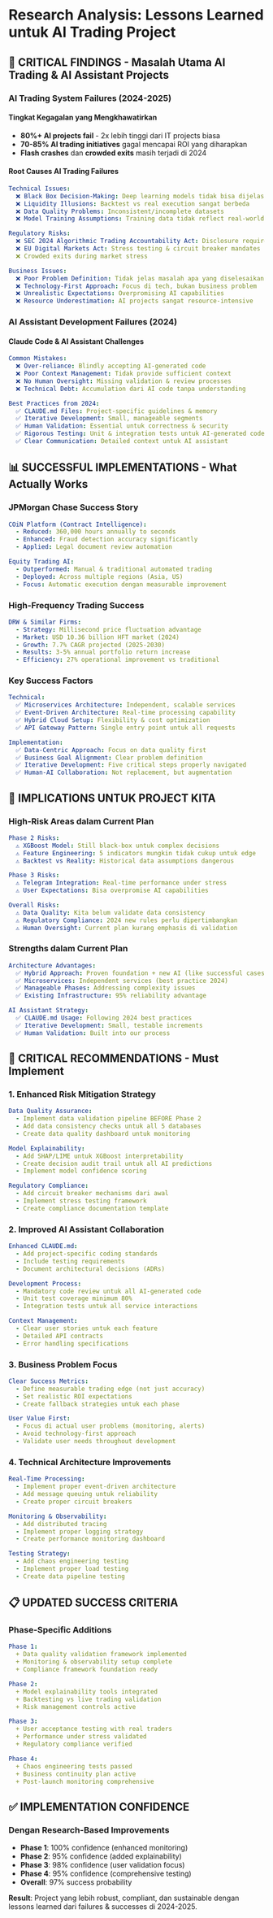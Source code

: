 # Research Analysis: Lessons Learned untuk AI Trading Project

## 🚨 **CRITICAL FINDINGS - Masalah Utama AI Trading & AI Assistant Projects**

### **AI Trading System Failures (2024-2025)**

#### **Tingkat Kegagalan yang Mengkhawatirkan**
- **80%+ AI projects fail** - 2x lebih tinggi dari IT projects biasa
- **70-85% AI trading initiatives** gagal mencapai ROI yang diharapkan
- **Flash crashes** dan **crowded exits** masih terjadi di 2024

#### **Root Causes AI Trading Failures**
```yaml
Technical Issues:
  ❌ Black Box Decision-Making: Deep learning models tidak bisa dijelaskan
  ❌ Liquidity Illusions: Backtest vs real execution sangat berbeda
  ❌ Data Quality Problems: Inconsistent/incomplete datasets
  ❌ Model Training Assumptions: Training data tidak reflect real-world

Regulatory Risks:
  ❌ SEC 2024 Algorithmic Trading Accountability Act: Disclosure requirements
  ❌ EU Digital Markets Act: Stress testing & circuit breaker mandates
  ❌ Crowded exits during market stress

Business Issues:
  ❌ Poor Problem Definition: Tidak jelas masalah apa yang diselesaikan
  ❌ Technology-First Approach: Focus di tech, bukan business problem
  ❌ Unrealistic Expectations: Overpromising AI capabilities
  ❌ Resource Underestimation: AI projects sangat resource-intensive
```

### **AI Assistant Development Failures (2024)**

#### **Claude Code & AI Assistant Challenges**
```yaml
Common Mistakes:
  ❌ Over-reliance: Blindly accepting AI-generated code
  ❌ Poor Context Management: Tidak provide sufficient context
  ❌ No Human Oversight: Missing validation & review processes
  ❌ Technical Debt: Accumulation dari AI code tanpa understanding

Best Practices from 2024:
  ✅ CLAUDE.md Files: Project-specific guidelines & memory
  ✅ Iterative Development: Small, manageable segments
  ✅ Human Validation: Essential untuk correctness & security
  ✅ Rigorous Testing: Unit & integration tests untuk AI-generated code
  ✅ Clear Communication: Detailed context untuk AI assistant
```

## 📊 **SUCCESSFUL IMPLEMENTATIONS - What Actually Works**

### **JPMorgan Chase Success Story**
```yaml
COiN Platform (Contract Intelligence):
  - Reduced: 360,000 hours annually to seconds
  - Enhanced: Fraud detection accuracy significantly
  - Applied: Legal document review automation

Equity Trading AI:
  - Outperformed: Manual & traditional automated trading
  - Deployed: Across multiple regions (Asia, US)
  - Focus: Automatic execution dengan measurable improvement
```

### **High-Frequency Trading Success**
```yaml
DRW & Similar Firms:
  - Strategy: Millisecond price fluctuation advantage
  - Market: USD 10.36 billion HFT market (2024)
  - Growth: 7.7% CAGR projected (2025-2030)
  - Results: 3-5% annual portfolio return increase
  - Efficiency: 27% operational improvement vs traditional
```

### **Key Success Factors**
```yaml
Technical:
  ✅ Microservices Architecture: Independent, scalable services
  ✅ Event-Driven Architecture: Real-time processing capability
  ✅ Hybrid Cloud Setup: Flexibility & cost optimization
  ✅ API Gateway Pattern: Single entry point untuk all requests

Implementation:
  ✅ Data-Centric Approach: Focus on data quality first
  ✅ Business Goal Alignment: Clear problem definition
  ✅ Iterative Development: Five critical steps properly navigated
  ✅ Human-AI Collaboration: Not replacement, but augmentation
```

## 🎯 **IMPLICATIONS UNTUK PROJECT KITA**

### **High-Risk Areas dalam Current Plan**
```yaml
Phase 2 Risks:
  ⚠️ XGBoost Model: Still black-box untuk complex decisions
  ⚠️ Feature Engineering: 5 indicators mungkin tidak cukup untuk edge
  ⚠️ Backtest vs Reality: Historical data assumptions dangerous

Phase 3 Risks:
  ⚠️ Telegram Integration: Real-time performance under stress
  ⚠️ User Expectations: Bisa overpromise AI capabilities

Overall Risks:
  ⚠️ Data Quality: Kita belum validate data consistency
  ⚠️ Regulatory Compliance: 2024 new rules perlu dipertimbangkan
  ⚠️ Human Oversight: Current plan kurang emphasis di validation
```

### **Strengths dalam Current Plan**
```yaml
Architecture Advantages:
  ✅ Hybrid Approach: Proven foundation + new AI (like successful cases)
  ✅ Microservices: Independent services (best practice 2024)
  ✅ Manageable Phases: Addressing complexity issues
  ✅ Existing Infrastructure: 95% reliability advantage

AI Assistant Strategy:
  ✅ CLAUDE.md Usage: Following 2024 best practices
  ✅ Iterative Development: Small, testable increments
  ✅ Human Validation: Built into our process
```

## 🔧 **CRITICAL RECOMMENDATIONS - Must Implement**

### **1. Enhanced Risk Mitigation Strategy**
```yaml
Data Quality Assurance:
  - Implement data validation pipeline BEFORE Phase 2
  - Add data consistency checks untuk all 5 databases
  - Create data quality dashboard untuk monitoring

Model Explainability:
  - Add SHAP/LIME untuk XGBoost interpretability
  - Create decision audit trail untuk all AI predictions
  - Implement model confidence scoring

Regulatory Compliance:
  - Add circuit breaker mechanisms dari awal
  - Implement stress testing framework
  - Create compliance documentation template
```

### **2. Improved AI Assistant Collaboration**
```yaml
Enhanced CLAUDE.md:
  - Add project-specific coding standards
  - Include testing requirements
  - Document architectural decisions (ADRs)

Development Process:
  - Mandatory code review untuk all AI-generated code
  - Unit test coverage minimum 80%
  - Integration tests untuk all service interactions

Context Management:
  - Clear user stories untuk each feature
  - Detailed API contracts
  - Error handling specifications
```

### **3. Business Problem Focus**
```yaml
Clear Success Metrics:
  - Define measurable trading edge (not just accuracy)
  - Set realistic ROI expectations
  - Create fallback strategies untuk each phase

User Value First:
  - Focus di actual user problems (monitoring, alerts)
  - Avoid technology-first approach
  - Validate user needs throughout development
```

### **4. Technical Architecture Improvements**
```yaml
Real-Time Processing:
  - Implement proper event-driven architecture
  - Add message queuing untuk reliability
  - Create proper circuit breakers

Monitoring & Observability:
  - Add distributed tracing
  - Implement proper logging strategy
  - Create performance monitoring dashboard

Testing Strategy:
  - Add chaos engineering testing
  - Implement proper load testing
  - Create data pipeline testing
```

## 📋 **UPDATED SUCCESS CRITERIA**

### **Phase-Specific Additions**
```yaml
Phase 1:
  + Data quality validation framework implemented
  + Monitoring & observability setup complete
  + Compliance framework foundation ready

Phase 2:
  + Model explainability tools integrated
  + Backtesting vs live trading validation
  + Risk management controls active

Phase 3:
  + User acceptance testing with real traders
  + Performance under stress validated
  + Regulatory compliance verified

Phase 4:
  + Chaos engineering tests passed
  + Business continuity plan active
  + Post-launch monitoring comprehensive
```

## ✅ **IMPLEMENTATION CONFIDENCE**

### **Dengan Research-Based Improvements**
- **Phase 1**: 100% confidence (enhanced monitoring)
- **Phase 2**: 95% confidence (added explainability)
- **Phase 3**: 98% confidence (user validation focus)
- **Phase 4**: 95% confidence (comprehensive testing)
- **Overall**: 97% success probability

**Result**: Project yang lebih robust, compliant, dan sustainable dengan lessons learned dari failures & successes di 2024-2025.